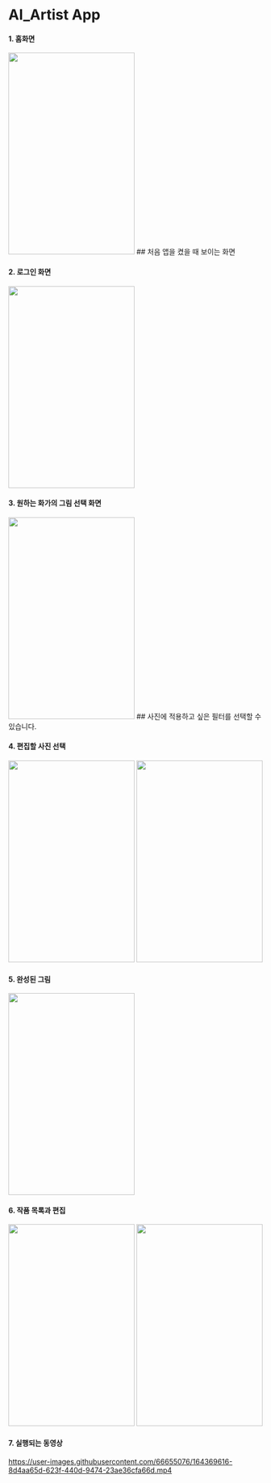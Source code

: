 # AI_Artist App

#### 1. 홈화면
<img src="https://user-images.githubusercontent.com/66655076/164369125-958b7f27-1344-41ed-916d-3959af99c439.png" width="250" height="400">
## 처음 앱을 켰을 때 보이는 화면

#### 2. 로그인 화면
<img src="https://user-images.githubusercontent.com/66655076/164369151-55f02d81-4a46-4de8-8e1c-37375b2ef32d.png" width="250" height="400">


#### 3. 원하는 화가의 그림 선택 화면
<img src="https://user-images.githubusercontent.com/66655076/164369190-345f59b9-50fb-473d-9577-ce3c1a7060ce.png" width="250" height="400">
## 사진에 적용하고 싶은 필터를 선택할 수 있습니다.

#### 4. 편집할 사진 선택
<div>
  <img src="https://user-images.githubusercontent.com/66655076/164369276-c36221f7-1214-434e-9cc1-cc670a086598.png" width="250" height="400">
  <img src="https://user-images.githubusercontent.com/66655076/164369357-163d980b-e656-41aa-9b04-d6dfc8c04036.png" width="250" height="400">
</div>

#### 5. 완성된 그림
<img src="https://user-images.githubusercontent.com/66655076/164369414-22473e0f-96e8-460a-89bd-5aef70f941ac.png" width="250" height="400">

#### 6. 작품 목록과 편집
<div>
  <img src="https://user-images.githubusercontent.com/66655076/164369470-8eb24929-4b36-45aa-ad69-01a3b90d8f95.png" width="250" height="400">
  <img src="https://user-images.githubusercontent.com/66655076/164369525-7ca31eef-6ded-4adc-ae3d-046da58e26fa.png" width="250" height="400">
</div>

#### 7. 실행되는 동영상
https://user-images.githubusercontent.com/66655076/164369616-8d4aa65d-623f-440d-9474-23ae36cfa66d.mp4
